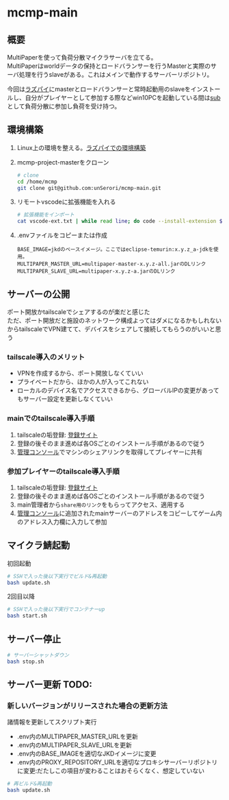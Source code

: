 # mcmp-main

## 概要

MultiPaperを使って負荷分散マイクラサーバを立てる。  
MultiPaperはworldデータの保持とロードバランサーを行うMasterと実際のサーバ処理を行うslaveがある。これはメインで動作するサーバーリポジトリ。  

今回は[ラズパイ](./raspi.md)にmasterとロードバランサーと常時起動用のslaveをインストールし、自分がプレイヤーとして参加する際などwin10PCを起動している間は[sub](https://github.com/unSerori/mcmp-sub)として負荷分散に参加し負荷を受け持つ。  

## 環境構築

1. Linux上の環境を整える。[ラズパイでの環境構築](./raspi.md)
2. mcmp-project-masterをクローン

    ```bash
    # clone
    cd /home/mcmp
    git clone git@github.com:unSerori/mcmp-main.git
    ```

3. リモートvscodeに拡張機能を入れる

    ```bash
    # 拡張機能をインポート
    cat vscode-ext.txt | while read line; do code --install-extension $line; done
    ```

4. .envファイルをコピーまたは作成

    ```env:.env TODO: 
    BASE_IMAGE=jkdのベースイメージ。ここではeclipse-temurin:x.y.z_a-jdkを使用。
    MULTIPAPER_MASTER_URL=multipaper-master-x.y.z-all.jarのDLリンク
    MULTIPAPER_SLAVE_URL=multipaper-x.y.z-a.jarのDLリンク

    ```

## サーバーの公開

ポート開放かtailscaleでシェアするのが楽だと感じた  
ただ、ポート開放だと施設のネットワーク構成よってはダメになるかもしれないからtailscaleでVPN建てて、デバイスをシェアして接続してもらうのがいいと思う

### tailscale導入のメリット

- VPNを作成するから、ポート開放しなくていい
- プライベートだから、ほかの人が入ってこれない
- ローカルのデバイス名でアクセスできるから、グローバルIPの変更があってもサーバー設定を更新しなくていい

### mainでのtailscale導入手順

1. tailscaleの垢登録: [登録サイト](https://login.tailscale.com/start)
2. 登録の後そのまま進めば各OSごとのインストール手順があるので従う
3. [管理コンソール](https://login.tailscale.com/admin/machines)でマシンのシェアリンクを取得してプレイヤーに共有

### 参加プレイヤーのtailscale導入手順

1. tailscaleの垢登録: [登録サイト](https://login.tailscale.com/start)
2. 登録の後そのまま進めば各OSごとのインストール手順があるので従う
3. main管理者から`share用のリンク`をもらってアクセス、適用する
4. [管理コンソール](https://login.tailscale.com/admin/machines)に追加されたmainサーバーのアドレスをコピーしてゲーム内のアドレス入力欄に入力して参加

## マイクラ鯖起動

初回起動

```bash
# SSHで入った後以下実行でビルド&再起動
bash update.sh
```

2回目以降

```bash
# SSHで入った後以下実行でコンテナーup
bash start.sh
```

## サーバー停止

```bash
# サーバーシャットダウン
bash stop.sh
```

## サーバー更新 TODO: 

### 新しいバージョンがリリースされた場合の更新方法

諸情報を更新してスクリプト実行

- .env内のMULTIPAPER_MASTER_URLを更新
- .env内のMULTIPAPER_SLAVE_URLを更新
- .env内のBASE_IMAGEを適切なJKDイメージに変更
- .env内のPROXY_REPOSITORY_URLを適切なプロキシサーバーリポジトリに変更:だたしこの項目が変わることはおそらくなく、想定していない

```bash
# 再ビルド&再起動
bash update.sh
```
